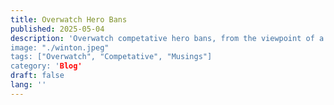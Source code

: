 ```yaml
---
title: Overwatch Hero Bans
published: 2025-05-04
description: 'Overwatch competative hero bans, from the viewpoint of a metal-rank gamer.
image: "./winton.jpeg"
tags: ["Overwatch", "Competative", "Musings"]
category: 'Blog'
draft: false 
lang: ''
---
```

